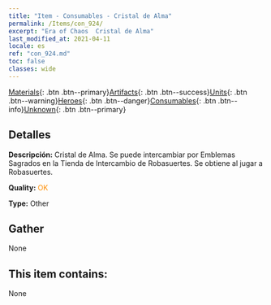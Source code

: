 ```yaml
---
title: "Item - Consumables - Cristal de Alma"
permalink: /Items/con_924/
excerpt: "Era of Chaos  Cristal de Alma"
last_modified_at: 2021-04-11
locale: es
ref: "con_924.md"
toc: false
classes: wide
---
```

 [Materials](/es/Items/){: .btn .btn--primary}[Artifacts](/es/Items/Artifacts/){: .btn .btn--success}[Units](/es/Items/Units/){: .btn .btn--warning}[Heroes](/es/Items/Heroes/){: .btn .btn--danger}[Consumables](/es/Items/Consumables/){: .btn .btn--info}[Unknown](/es/Items/Unknown/){: .btn .btn--primary}

## Detalles
 **Descripción:** Cristal de Alma. Se puede intercambiar por Emblemas Sagrados en la Tienda de Intercambio de Robasuertes. Se obtiene al jugar a Robasuertes.

 **Quality:** <span style="color: #FF8C00">OK</span>

 **Type:** Other

## Gather

  None

## This item contains:

  None

